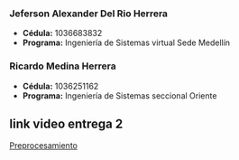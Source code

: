 ### Jeferson Alexander Del Rio Herrera
- **Cédula:** 1036683832
- **Programa:** Ingeniería de Sistemas  virtual Sede Medellín

### Ricardo Medina Herrera
- **Cédula:** 1036251162
- **Programa:** Ingeniería de Sistemas seccional Oriente

## link video entrega 2

[Preprocesamiento](https://drive.google.com/file/d/1lhF5SowR5hPpiniBhZQqYpu6Mx59bmNC/view?usp=sharing)
